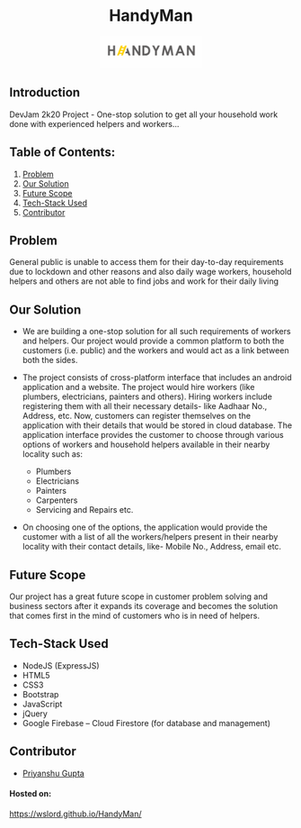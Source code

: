 <h1 align="center">HandyMan</h1>
<p align="center">
<img alt="Logo" width="182px" src="logo1.png"/>
</p>

## Introduction
  DevJam 2k20 Project - One-stop solution to get all your household work done with experienced helpers and workers...

## Table of Contents:

1) [Problem](#prob)
2) [Our Solution](#sol)
3) [Future Scope](#future)
4) [Tech-Stack Used](#depend)
5) [Contributor](#contri)


<a name="prob"></a>
## Problem
General public is unable to access them for their day-to-day requirements due to lockdown and other reasons and also daily wage 
workers, household helpers and others are not able to find jobs and work for their daily living

<a name="sol"></a>
## Our Solution

* We are building a one-stop solution for all such requirements of workers and
helpers. Our project would provide a common platform to both the customers (i.e. public) and the
workers and would act as a link between both the sides. 
* The project consists of cross-platform interface that includes an android application and a website. The
project would hire workers (like plumbers, electricians, painters and others). Hiring workers include
registering them with all their necessary details- like Aadhaar No., Address, etc. 
Now, customers can register themselves on the application with their details that would be stored in
cloud database. The application interface provides the customer to choose through various options of
workers and household helpers available in their nearby locality such as:

  * Plumbers
  * Electricians
  * Painters
  * Carpenters
  * Servicing and Repairs etc.

* On choosing one of the options, the application would provide the customer with a list of all the
workers/helpers present in their nearby locality with their contact details, like- Mobile No., Address, email etc.

<a name="future"></a>
## Future Scope

Our project has a great future scope in customer problem solving and business sectors after it expands 
its coverage and becomes the solution that comes first in the mind of customers who is in need of 
helpers.

<a name="depend"></a>
## Tech-Stack Used

* NodeJS (ExpressJS)
* HTML5
* CSS3
* Bootstrap
* JavaScript
* jQuery
* Google Firebase – Cloud Firestore (for database and management) 

<a name="contri"></a>
## Contributor

* [Priyanshu Gupta](linkedin.com/in/priyanshusmvs)

#### Hosted on:
https://wslord.github.io/HandyMan/
